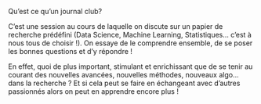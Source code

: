 Qu’est ce qu’un journal club?

C’est une session au cours de laquelle on discute sur un papier de recherche prédéfini (Data Science, Machine Learning, Statistiques… c’est à nous tous de choisir !). On essaye de le comprendre ensemble, de se poser les bonnes questions et d’y répondre !

En effet, quoi de plus important, stimulant et enrichissant que de se tenir au courant des nouvelles avancées, nouvelles méthodes, nouveaux algo... dans la recherche ? Et si cela peut se faire en échangeant avec d’autres passionnés alors on peut en apprendre encore plus !

